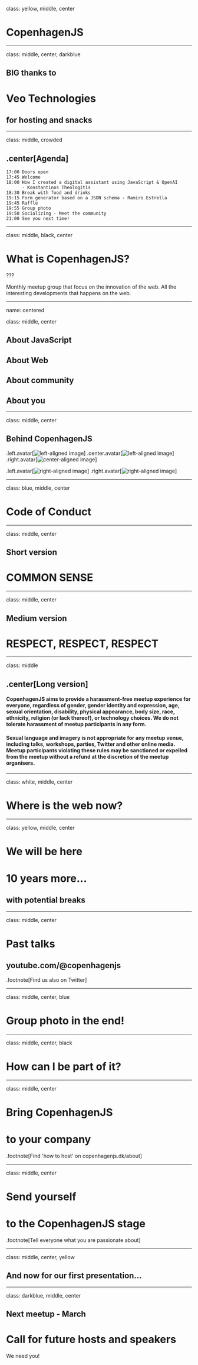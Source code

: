class: yellow, middle, center

# CopenhagenJS

---

class: middle, center, darkblue

## BIG thanks to

# Veo Technologies

## for hosting and snacks

---

class: middle, crowded

## .center[Agenda]

```
17:00 Doors open
17:45 Welcome
18:00 How I created a digital assistant using JavaScript & OpenAI 
      - Konstantinos Theologitis
18:30 Break with food and drinks
19:15 Form generator based on a JSON schema - Ramiro Estrella
19:45 Raffle
19:55 Group photo
19:50 Socializing - Meet the community
21:00 See you next time!
```

---

class: middle, black, center

# What is CopenhagenJS?

???

Monthly meetup group that focus on the innovation of the web. All the interesting
developments that happens on the web.

---

name: centered

class: middle, center

## About JavaScript

## About Web

## About community

## About you

---

class: middle, center

## Behind CopenhagenJS

.left.avatar[![left-aligned image](zoey.png)]
.center.avatar[![left-aligned image](jonathan.png)]
.right.avatar[![center-aligned image](svetlana.jpg)]

.left.avatar[![right-aligned image](john.jpg)]
.right.avatar[![right-aligned image](you.png)]

---

class: blue, middle, center

# Code of Conduct

---

class: middle, center

## Short version

# COMMON SENSE

---

class: middle, center

## Medium version

# RESPECT, RESPECT, RESPECT

---

class: middle

## .center[Long version]

#### CopenhagenJS aims to provide a harassment-free meetup experience for everyone, regardless of gender, gender identity and expression, age, sexual orientation, disability, physical appearance, body size, race, ethnicity, religion (or lack thereof), or technology choices. We do not tolerate harassment of meetup participants in any form.

#### Sexual language and imagery is not appropriate for any meetup venue, including talks, workshops, parties, Twitter and other online media. Meetup participants violating these rules may be sanctioned or expelled from the meetup without a refund at the discretion of the meetup organisers.

---

class: white, middle, center

# Where is the web now?

---

class: yellow, middle, center

# We will be here

# 10 years more...

## with potential breaks

---

class: middle, center

# Past talks

## youtube.com/@copenhagenjs

.footnote[Find us also on Twitter]

---

class: middle, center, blue

# Group photo in the end!

---

class: middle, center, black

# How can I be part of it?

---

class: middle, center

# Bring CopenhagenJS

# to your company

.footnote[Find 'how to host' on copenhagenjs.dk/about]

---

class: middle, center

# Send yourself

# to the CopenhagenJS stage

.footnote[Tell everyone what you are passionate about]

---

class: middle, center, yellow

## And now for our first presentation...

---

class: darkblue, middle, center

## Next meetup - March

# Call for future hosts and speakers

We need you!
